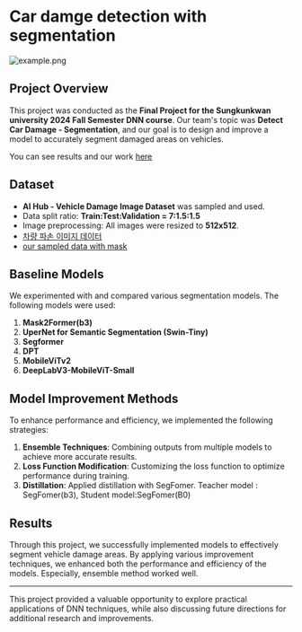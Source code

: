 # Car damge detection with segmentation
![example.png](https://github.com/user-attachments/assets/236c3d67-0f6e-400e-8bb8-0cfda1b7ae2c)

## Project Overview
This project was conducted as the **Final Project for the Sungkunkwan university 2024 Fall Semester DNN course**. Our team's topic was **Detect Car Damage - Segmentation**, and our goal is to design and improve a model to accurately segment damaged areas on vehicles.

You can see results and our work [here](https://round-vibraphone-01c.notion.site/Segmentation-156ccd25bf2280d68b32fe8de68bfbab?pvs=4)

## Dataset
- **AI Hub - Vehicle Damage Image Dataset** was sampled and used.
- Data split ratio: **Train:Test:Validation = 7:1.5:1.5**
- Image preprocessing: All images were resized to **512x512**.
- [차량 파손 이미지 데이터](https://aihub.or.kr/aihubdata/data/view.do?currMenu=115&topMenu=100&dataSetSn=581)
- [our sampled data with mask](https://drive.google.com/file/d/172xelPpQzVMdIT_SqK-MO9G1LOrFf38h/view?usp=drive_link)

## Baseline Models
We experimented with and compared various segmentation models. The following models were used:

1. **Mask2Former(b3)**
2. **UperNet for Semantic Segmentation (Swin-Tiny)**
3. **Segformer**
4. **DPT**
5. **MobileViTv2**
6. **DeepLabV3-MobileViT-Small**


## Model Improvement Methods
To enhance performance and efficiency, we implemented the following strategies:

1. **Ensemble Techniques**: Combining outputs from multiple models to achieve more accurate results.
2. **Loss Function Modification**: Customizing the loss function to optimize performance during training.
3. **Distillation**: Applied distillation with SegFomer. Teacher model : SegFomer(b3), Student model:SegFomer(B0)


## Results
Through this project, we successfully implemented models to effectively segment vehicle damage areas. By applying various improvement techniques, we enhanced both the performance and efficiency of the models. Especially, ensemble method worked well.

---

This project provided a valuable opportunity to explore practical applications of DNN techniques, while also discussing future directions for additional research and improvements.

